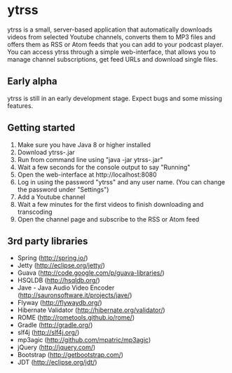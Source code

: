 ytrss
=====
ytrss is a small, server-based application that automatically downloads videos from selected Youtube channels, converts them to MP3 files and offers them as RSS or Atom feeds that you can add to your podcast player.
You can access ytrss through a simple web-interface, that allows you to manage channel subscriptions, get feed URLs and download single files.


Early alpha
----
ytrss is still in an early development stage. Expect bugs and some missing features.


Getting started
----
1. Make sure you have Java 8 or higher installed
2. Download ytrss-<version>.jar
3. Run from command line using "java -jar ytrss-<version>.jar"
4. Wait a few seconds for the console output to say "Running"
5. Open the web-interface at http://localhost:8080
6. Log in using the password "ytrss" and any user name. (You can change the password under "Settings")
7. Add a Youtube channel
8. Wait a few minutes for the first videos to finish downloading and transcoding
9. Open the channel page and subscribe to the RSS or Atom feed



3rd party libraries
----
- Spring (http://spring.io/)
- Jetty (http://eclipse.org/jetty/)
- Guava  (http://code.google.com/p/guava-libraries/)
- HSQLDB (http://hsqldb.org/)
- Jave - Java Audio Video Encoder (http://sauronsoftware.it/projects/jave/)
- Flyway (http://flywaydb.org/)
- Hibernate Validator (http://hibernate.org/validator/)
- ROME (http://rometools.github.io/rome/)
- Gradle (http://gradle.org/)
- slf4j (http://slf4j.org/)
- mp3agic (http://github.com/mpatric/mp3agic)
- jQuery (http://jquery.com/)
- Bootstrap (http://getbootstrap.com/)
- JDT (http://eclipse.org/jdt/)
